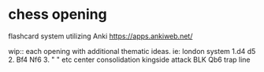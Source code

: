 # chess opening

flashcard system utilizing Anki
https://apps.ankiweb.net/

wip::
each opening with additional thematic ideas.
  ie: 
    london system 
      1.d4 d5 2. Bf4 Nf6 3. " " etc
      center consolidation
      kingside attack
      BLK Qb6 trap line
      
